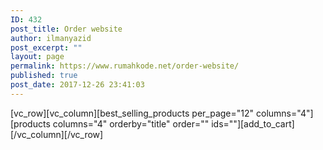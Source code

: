 ```yaml
---
ID: 432
post_title: Order website
author: ilmanyazid
post_excerpt: ""
layout: page
permalink: https://www.rumahkode.net/order-website/
published: true
post_date: 2017-12-26 23:41:03
---
```

[vc_row][vc_column][best_selling_products per_page="12" columns="4"][products columns="4" orderby="title" order="" ids=""][add_to_cart][/vc_column][/vc_row]